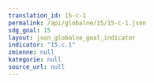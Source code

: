 ```yaml
---
translation_id: 15-c-1
permalink: /api/globalne/15/15-c-1.json
sdg_goal: 15
layout: json_globalne_goal_indicator
indicator: "15.c.1"
zmienne: null
kategorie: null
source_url: null
---
```

